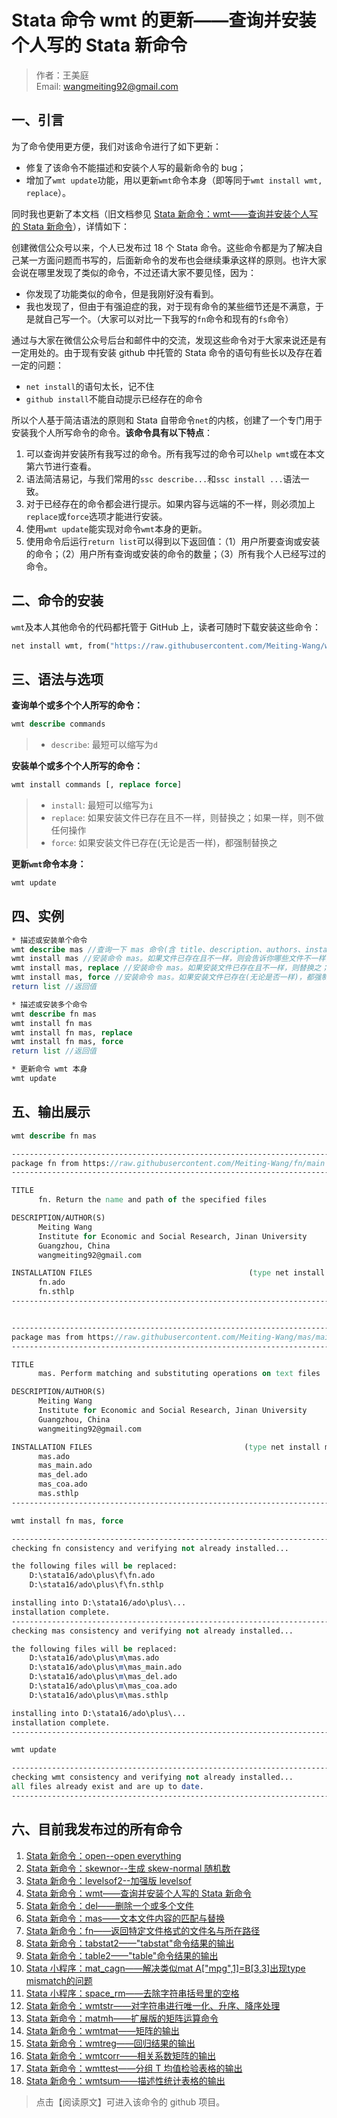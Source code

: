 # Stata 命令 wmt 的更新——查询并安装个人写的 Stata 新命令

> 作者：王美庭  
> Email: wangmeiting92@gmail.com

## 一、引言

为了命令使用更方便，我们对该命令进行了如下更新：

- 修复了该命令不能描述和安装个人写的最新命令的 bug；
- 增加了`wmt update`功能，用以更新`wmt`命令本身（即等同于`wmt install wmt, replace`）。

同时我也更新了本文档（旧文档参见 [Stata 新命令：wmt——查询并安装个人写的 Stata 新命令](https://mp.weixin.qq.com/s/P2V_6et9crS5GeNNfO-6xQ)），详情如下：

创建微信公众号以来，个人已发布过 18 个 Stata 命令。这些命令都是为了解决自己某一方面问题而书写的，后面新命令的发布也会继续秉承这样的原则。也许大家会说在哪里发现了类似的命令，不过还请大家不要见怪，因为：

- 你发现了功能类似的命令，但是我刚好没有看到。
- 我也发现了，但由于有强迫症的我，对于现有命令的某些细节还是不满意，于是就自己写一个。（大家可以对比一下我写的`fn`命令和现有的`fs`命令）

通过与大家在微信公众号后台和邮件中的交流，发现这些命令对于大家来说还是有一定用处的。由于现有安装 github 中托管的 Stata 命令的语句有些长以及存在着一定的问题：

- `net install`的语句太长，记不住
- `github install`不能自动提示已经存在的命令

所以个人基于简洁语法的原则和 Stata 自带命令`net`的内核，创建了一个专门用于安装我个人所写命令的命令。**该命令具有以下特点**：

1. 可以查询并安装所有我写过的命令。所有我写过的命令可以`help wmt`或在本文第六节进行查看。
2. 语法简洁易记，与我们常用的`ssc describe...`和`ssc install ...`语法一致。
3. 对于已经存在的命令都会进行提示。如果内容与远端的不一样，则必须加上`replace`或`force`选项才能进行安装。
4. 使用`wmt update`能实现对命令`wmt`本身的更新。
5. 使用命令后运行`return list`可以得到以下返回值：（1）用户所要查询或安装的命令；（2）用户所有查询或安装的命令的数量；（3）所有我个人已经写过的命令。

## 二、命令的安装

`wmt`及本人其他命令的代码都托管于 GitHub 上，读者可随时下载安装这些命令：

```stata
net install wmt, from("https://raw.githubusercontent.com/Meiting-Wang/wmt/main")
```

## 三、语法与选项

**查询单个或多个个人所写的命令：**

```stata
wmt describe commands
```

> - `describe`: 最短可以缩写为`d`

**安装单个或多个个人所写的命令：**

```stata
wmt install commands [, replace force]
```

> - `install`: 最短可以缩写为`i`
> - `replace`: 如果安装文件已存在且不一样，则替换之；如果一样，则不做任何操作
> - `force`: 如果安装文件已存在(无论是否一样)，都强制替换之

**更新`wmt`命令本身：**

```stata
wmt update
```

## 四、实例

```stata
* 描述或安装单个命令
wmt describe mas //查询一下 mas 命令(含 title、description、authors、installation files)
wmt install mas //安装命令 mas。如果文件已存在且不一样，则会告诉你哪些文件不一样，但不做任何操作
wmt install mas, replace //安装命令 mas。如果安装文件已存在且不一样，则替换之；如果一样，则不做任何操作
wmt install mas, force //安装命令 mas。如果安装文件已存在(无论是否一样)，都强制替换之
return list //返回值

* 描述或安装多个命令
wmt describe fn mas
wmt install fn mas
wmt install fn mas, replace
wmt install fn mas, force
return list //返回值

* 更新命令 wmt 本身
wmt update
```

## 五、输出展示

```stata
wmt describe fn mas
```

```stata
------------------------------------------------------------------------------
package fn from https://raw.githubusercontent.com/Meiting-Wang/fn/main
------------------------------------------------------------------------------

TITLE
      fn. Return the name and path of the specified files

DESCRIPTION/AUTHOR(S)
      Meiting Wang
      Institute for Economic and Social Research, Jinan University
      Guangzhou, China
      wangmeiting92@gmail.com

INSTALLATION FILES                                   (type net install fn)
      fn.ado
      fn.sthlp
------------------------------------------------------------------------------


------------------------------------------------------------------------------
package mas from https://raw.githubusercontent.com/Meiting-Wang/mas/main
------------------------------------------------------------------------------

TITLE
      mas. Perform matching and substituting operations on text files

DESCRIPTION/AUTHOR(S)
      Meiting Wang
      Institute for Economic and Social Research, Jinan University
      Guangzhou, China
      wangmeiting92@gmail.com

INSTALLATION FILES                                  (type net install mas)
      mas.ado
      mas_main.ado
      mas_del.ado
      mas_coa.ado
      mas.sthlp
------------------------------------------------------------------------------
```

```stata
wmt install fn mas, force
```

```stata
------------------------------------------------------------------------------
checking fn consistency and verifying not already installed...

the following files will be replaced:
    D:\stata16/ado\plus\f\fn.ado
    D:\stata16/ado\plus\f\fn.sthlp

installing into D:\stata16/ado\plus\...
installation complete.
------------------------------------------------------------------------------
checking mas consistency and verifying not already installed...

the following files will be replaced:
    D:\stata16/ado\plus\m\mas.ado
    D:\stata16/ado\plus\m\mas_main.ado
    D:\stata16/ado\plus\m\mas_del.ado
    D:\stata16/ado\plus\m\mas_coa.ado
    D:\stata16/ado\plus\m\mas.sthlp

installing into D:\stata16/ado\plus\...
installation complete.
------------------------------------------------------------------------------
```

```stata
wmt update
```

```stata
-------------------------------------------------------------------------------
checking wmt consistency and verifying not already installed...
all files already exist and are up to date.
-------------------------------------------------------------------------------
```

## 六、目前我发布过的所有命令

1. [Stata 新命令：open--open everything](https://mp.weixin.qq.com/s/IdaTRmNS9itNinM7A3giIA)
17. [Stata 新命令：skewnor--生成 skew-normal 随机数](https://mp.weixin.qq.com/s/P72o_IQQU0vc2FQh0au8Pg)
16. [Stata 新命令：levelsof2--加强版 levelsof](https://mp.weixin.qq.com/s/99YEiViH9fSAa6cXKYESNg)
15. [Stata 新命令：wmt——查询并安装个人写的 Stata 新命令](https://mp.weixin.qq.com/s/P2V_6et9crS5GeNNfO-6xQ)
14. [Stata 新命令：del——删除一个或多个文件](https://mp.weixin.qq.com/s/KEC1H5lUiuPV73Cpy-roow)
13. [Stata 新命令：mas——文本文件内容的匹配与替换](https://mp.weixin.qq.com/s/EHoI4KFtueJp6kPh3IGzoA)
12. [Stata 新命令：fn——返回特定文件格式的文件名与所在路径](https://mp.weixin.qq.com/s/-Av-6qrATkMGtTdedmUsHg)
11. [Stata 新命令：tabstat2——"tabstat"命令结果的输出](https://mp.weixin.qq.com/s/DimxIuzA49HQeflW_V-W-w)
10. [Stata 新命令：table2——"table"命令结果的输出](https://mp.weixin.qq.com/s/59zPMeuCKtEw5E8HesVOCg)
9. [Stata 小程序：mat_cagn——解决类似mat A["mpg",1]=B[3,3]出现type mismatch的问题](https://mp.weixin.qq.com/s/Pe8YT5ukf4AM3fBzVy006g)
8. [Stata 小程序：space_rm——去除字符串括号里的空格](https://mp.weixin.qq.com/s/RoOv8R4QxH1tHZj1JcDBQw)
7. [Stata 新命令：wmtstr——对字符串进行唯一化、升序、降序处理](https://mp.weixin.qq.com/s/rlLLTwf20d8roudqt9hy_A)
6. [Stata 新命令：matmh——扩展版的矩阵运算命令](https://mp.weixin.qq.com/s/hdXH3D3fgXxxKbC9Z-e7GQ)
5. [Stata 新命令：wmtmat——矩阵的输出](https://mp.weixin.qq.com/s/CgHd8OxTuL5V_CwHKVaFRQ)
4. [Stata 新命令：wmtreg——回归结果的输出](https://mp.weixin.qq.com/s/VcYmeYUAm1QSYcVU0fVLXA)
3. [Stata 新命令：wmtcorr——相关系数矩阵的输出](https://mp.weixin.qq.com/s/K8pZokyZrB6nLUlEKytmDw)
2. [Stata 新命令：wmttest——分组 T 均值检验表格的输出](https://mp.weixin.qq.com/s/8w22ms0AttN1TqQZyN9dUA)
1. [Stata 新命令：wmtsum——描述性统计表格的输出](https://mp.weixin.qq.com/s/oLgXf0KTgoePOnN1mJUllA)

> 点击【阅读原文】可进入该命令的 github 项目。

